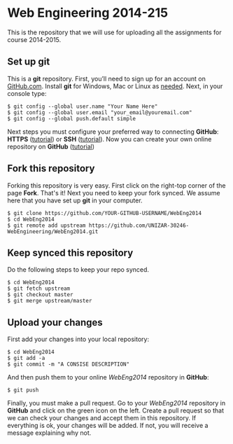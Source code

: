 # Web Engineering 2014-215
This is the repository that we will use for  uploading all the assignments for course 2014-2015.
## Set up git
This is a __git__ repository. First, you’ll need to sign up for an account on [GitHub.com](https://github.com). Install __git__ for Windows, Mac or Linux as [needed](http://git-scm.com/downloads). 
Next, in your console type:
```
$ git config --global user.name "Your Name Here"
$ git config --global user.email "your_email@youremail.com"
$ git config --global push.default simple
```
Next steps you must configure your preferred way to connecting __GitHub__: __HTTPS__ ([tutorial](https://help.github.com/articles/caching-your-github-password-in-git)) or __SSH__ ([tutorial](https://help.github.com/articles/generating-ssh-keys)).
Now you can create your own online repository on __GitHub__ ([tutorial](https://help.github.com/articles/create-a-repo))
## Fork this repository
Forking this repository is very easy. First click on the right-top corner of the page __Fork__. That's it!
Next you need to keep your fork synced. We assume here that you have set up __git__ in your computer.
```
$ git clone https://github.com/YOUR-GITHUB-USERNAME/WebEng2014
$ cd WebEng2014
$ git remote add upstream https://github.com/UNIZAR-30246-WebEngineering/WebEng2014.git
```
## Keep synced this repository
Do the following steps to keep your repo synced.
```
$ cd WebEng2014
$ git fetch upstream
$ git checkout master
$ git merge upstream/master
```
## Upload your changes
First add your changes into your local repository:
```
$ cd WebEng2014
$ git add -a
$ git commit -m "A CONSISE DESCRIPTION"
```
And then push them to your online _WebEng2014_ repository in __GitHub__:
```
$ git push
```
Finally, you must make a pull request. Go to your _WebEng2014_ repository in __GitHub__ and click on the green icon on the left. Create a pull request so that we can check your changes and accept them in this repository. If everything is ok, your changes will be added. If not, you will receive a message explaining why not.
